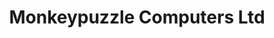 ---
title: "Monkeypuzzle Computers Ltd"
url: /ilminster/monkeypuzzle-computers-ltd/
shop: Computer
---